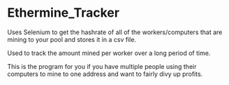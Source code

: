 # Ethermine_Tracker
Uses Selenium to get the hashrate of all of the workers/computers that are mining to your pool and stores it in a csv file.

Used to track the amount mined per worker over a long period of time.

This is the program for you if you have multiple people using their computers to mine to one address and want to fairly divy up profits.
